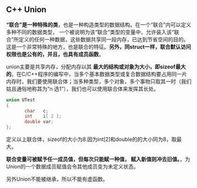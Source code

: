 ## C++ Union

**“联合”是一种特殊的类**，也是一种构造类型的数据结构。在一个“联合”内可以定义多种不同的数据类型， 一个被说明为该“联合”类型的变量中，允许装入该“联合”所定义的任何一种数据，这些数据共享同一段内存，已达到节省空间的目的。 这是一个非常特殊的地方，也是联合的特征。**另外，同struct一样，联合默认访问权限也是公有的，并且，也具有成员函数**。

union主要是共享内存，分配内存以其 **最大的结构或对象为大小，即sizeof最大的**。在C/C++程序的编写中，当多个基本数据类型或复合数据结构要占用同一片内存时，我们要使用联合体；当多种类型，多个对象，多个事物只取其一时（我们姑且通俗地称其为“n 选1”），我们也可以使用联合体来发挥其长处。


``` c++
union UTest
{
       char   c;
       int    i[ 2 ];
       double var;
};
```

定义以上联合体，sizeof的大小为8.因为int[2]和double的的大小同为8，取最大。

**联合变量可被赋予任一成员值，但每次只能赋一种值， 赋入新值则冲去旧值。**，为Union的一个数据成员赋值会令其他成员变为未定义状态。

另外Union不能被继承，所以不能有虚函数。
